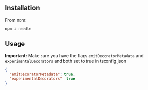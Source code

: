 

## Installation

From npm:

```commandline
npm i needle
```

## Usage

**Important:** Make sure you have the flags `emitDecoratorMetadata` and `experimentalDecorators` and both set to true in tsconfig.json

```json
{
  "emitDecoratorMetadata": true,
  "experimentalDecorators": true
}
```